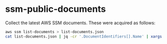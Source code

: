 # ssm-public-documents

Collect the latest AWS SSM documents. These were acquired as follows:

```bash
aws ssm list-documents > list-documents.json
cat list-documents.json | jq -cr '.DocumentIdentifiers[].Name' | xargs -n1 sh -c 'aws ssm get-document --name $1 | jq ".Content|fromjson" > "documents/$1.json"' sh
```

